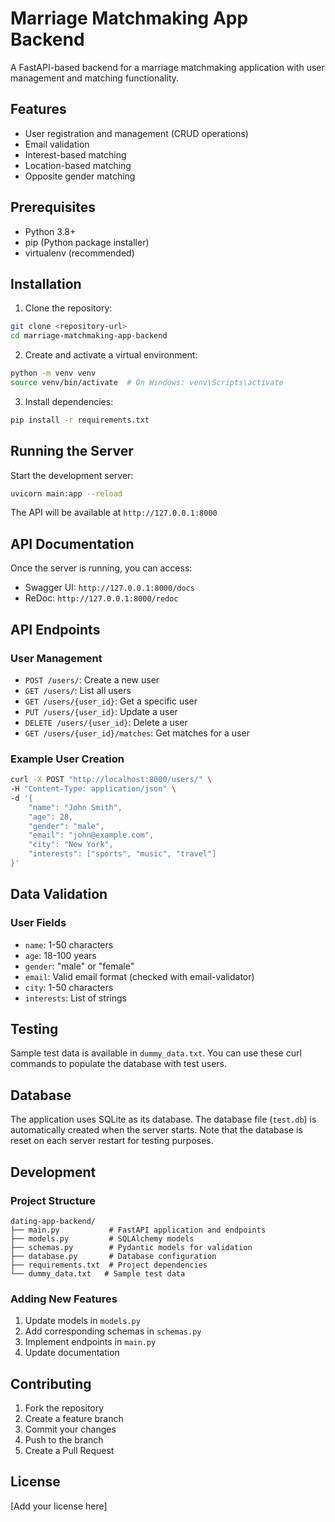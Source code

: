 # Marriage Matchmaking App Backend

A FastAPI-based backend for a marriage matchmaking application with user management and matching functionality.

## Features
- User registration and management (CRUD operations)
- Email validation
- Interest-based matching
- Location-based matching
- Opposite gender matching

## Prerequisites
- Python 3.8+
- pip (Python package installer)
- virtualenv (recommended)

## Installation

1. Clone the repository:
```bash
git clone <repository-url>
cd marriage-matchmaking-app-backend
```

2. Create and activate a virtual environment:
```bash
python -m venv venv
source venv/bin/activate  # On Windows: venv\Scripts\activate
```

3. Install dependencies:
```bash
pip install -r requirements.txt
```

## Running the Server

Start the development server:
```bash
uvicorn main:app --reload
```

The API will be available at `http://127.0.0.1:8000`

## API Documentation

Once the server is running, you can access:
- Swagger UI: `http://127.0.0.1:8000/docs`
- ReDoc: `http://127.0.0.1:8000/redoc`

## API Endpoints

### User Management
- `POST /users/`: Create a new user
- `GET /users/`: List all users
- `GET /users/{user_id}`: Get a specific user
- `PUT /users/{user_id}`: Update a user
- `DELETE /users/{user_id}`: Delete a user
- `GET /users/{user_id}/matches`: Get matches for a user

### Example User Creation
```bash
curl -X POST "http://localhost:8000/users/" \
-H "Content-Type: application/json" \
-d '{
    "name": "John Smith",
    "age": 28,
    "gender": "male",
    "email": "john@example.com",
    "city": "New York",
    "interests": ["sports", "music", "travel"]
}'
```

## Data Validation

### User Fields
- `name`: 1-50 characters
- `age`: 18-100 years
- `gender`: "male" or "female"
- `email`: Valid email format (checked with email-validator)
- `city`: 1-50 characters
- `interests`: List of strings

## Testing

Sample test data is available in `dummy_data.txt`. You can use these curl commands to populate the database with test users.

## Database

The application uses SQLite as its database. The database file (`test.db`) is automatically created when the server starts. Note that the database is reset on each server restart for testing purposes.

## Development

### Project Structure
```
dating-app-backend/
├── main.py           # FastAPI application and endpoints
├── models.py         # SQLAlchemy models
├── schemas.py        # Pydantic models for validation
├── database.py       # Database configuration
├── requirements.txt  # Project dependencies
└── dummy_data.txt   # Sample test data
```

### Adding New Features
1. Update models in `models.py`
2. Add corresponding schemas in `schemas.py`
3. Implement endpoints in `main.py`
4. Update documentation

## Contributing
1. Fork the repository
2. Create a feature branch
3. Commit your changes
4. Push to the branch
5. Create a Pull Request

## License
[Add your license here]